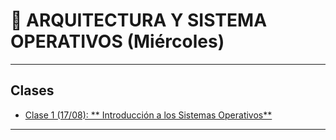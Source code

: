 # :book: ARQUITECTURA Y SISTEMA OPERATIVOS (Miércoles)

---

## Clases

- [Clase 1 (17/08): ** Introducción a los Sistemas Operativos**](https://github.com/eugenia1984/UTN-FRSR-Programacion-1year-2semester/tree/main/arquitectura_sistemas_operativos/clase1)

---
